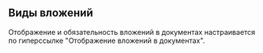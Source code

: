 ## Виды вложений

Отображение и обязательность вложений в документах настраивается по гиперссылке "Отображение вложений в документах".
